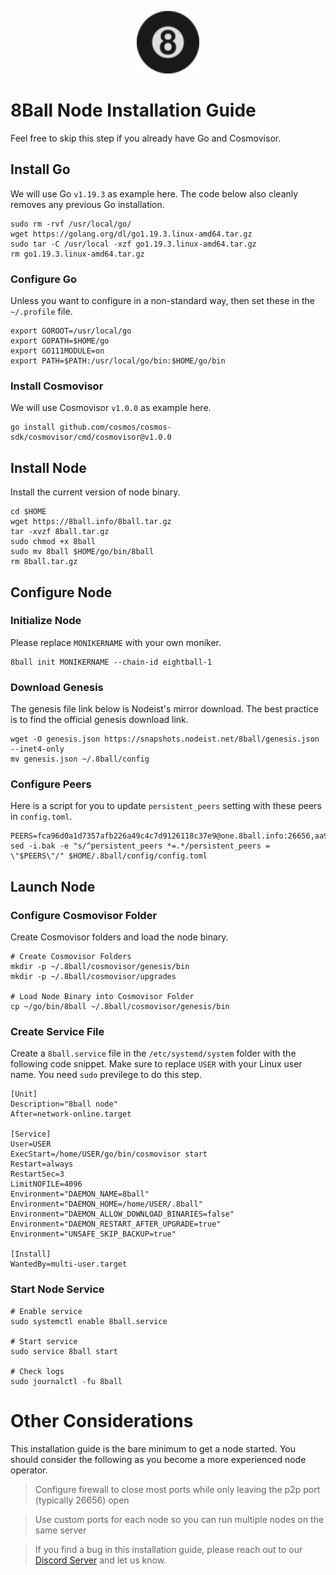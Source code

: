 <p align="center">
  <img height="100" height="auto" src="https://raw.githubusercontent.com/Nodeist/Kurulumlar/main/logos/8ball.png">
</p>



# 8Ball Node Installation Guide
Feel free to skip this step if you already have Go and Cosmovisor.


## Install Go
We will use Go `v1.19.3` as example here. The code below also cleanly removes any previous Go installation.

```
sudo rm -rvf /usr/local/go/
wget https://golang.org/dl/go1.19.3.linux-amd64.tar.gz
sudo tar -C /usr/local -xzf go1.19.3.linux-amd64.tar.gz
rm go1.19.3.linux-amd64.tar.gz
```

### Configure Go
Unless you want to configure in a non-standard way, then set these in the `~/.profile` file.

```
export GOROOT=/usr/local/go
export GOPATH=$HOME/go
export GO111MODULE=on
export PATH=$PATH:/usr/local/go/bin:$HOME/go/bin
```


### Install Cosmovisor
We will use Cosmovisor `v1.0.0` as example here.

```
go install github.com/cosmos/cosmos-sdk/cosmovisor/cmd/cosmovisor@v1.0.0
```

## Install Node
Install the current version of node binary.

```
cd $HOME
wget https://8ball.info/8ball.tar.gz
tar -xvzf 8ball.tar.gz
sudo chmod +x 8ball
sudo mv 8ball $HOME/go/bin/8ball
rm 8ball.tar.gz
```

## Configure Node
### Initialize Node
Please replace `MONIKERNAME` with your own moniker.

```
8ball init MONIKERNAME --chain-id eightball-1
```

### Download Genesis
The genesis file link below is Nodeist's mirror download. The best practice is to find the official genesis download link.

```
wget -O genesis.json https://snapshots.nodeist.net/8ball/genesis.json --inet4-only
mv genesis.json ~/.8ball/config
```

### Configure Peers
Here is a script for you to update `persistent_peers` setting with these peers in `config.toml`.
```
PEERS=fca96d0a1d7357afb226a49c4c7d9126118c37e9@one.8ball.info:26656,aa918e17c8066cd3b031f490f0019c1a95afe7e3@two.8ball.info:26656,98b49fea92b266ed8cfb0154028c79f81d16a825@three.8ball.info:26656
sed -i.bak -e "s/^persistent_peers *=.*/persistent_peers = \"$PEERS\"/" $HOME/.8ball/config/config.toml
```

## Launch Node
### Configure Cosmovisor Folder
Create Cosmovisor folders and load the node binary.

```
# Create Cosmovisor Folders
mkdir -p ~/.8ball/cosmovisor/genesis/bin
mkdir -p ~/.8ball/cosmovisor/upgrades

# Load Node Binary into Cosmovisor Folder
cp ~/go/bin/8ball ~/.8ball/cosmovisor/genesis/bin
```

### Create Service File
Create a `8ball.service` file in the `/etc/systemd/system` folder with the following code snippet. Make sure to replace `USER` with your Linux user name. You need `sudo` previlege to do this step.

```
[Unit]
Description="8ball node"
After=network-online.target

[Service]
User=USER
ExecStart=/home/USER/go/bin/cosmovisor start
Restart=always
RestartSec=3
LimitNOFILE=4096
Environment="DAEMON_NAME=8ball"
Environment="DAEMON_HOME=/home/USER/.8ball"
Environment="DAEMON_ALLOW_DOWNLOAD_BINARIES=false"
Environment="DAEMON_RESTART_AFTER_UPGRADE=true"
Environment="UNSAFE_SKIP_BACKUP=true"

[Install]
WantedBy=multi-user.target
```

### Start Node Service
```
# Enable service
sudo systemctl enable 8ball.service

# Start service
sudo service 8ball start

# Check logs
sudo journalctl -fu 8ball
```

# Other Considerations
This installation guide is the bare minimum to get a node started. You should consider the following as you become a more experienced node operator.



> Configure firewall to close most ports while only leaving the p2p port (typically 26656) open

> Use custom ports for each node so you can run multiple nodes on the same server

> If you find a bug in this installation guide, please reach out to our [Discord Server](https://discord.gg/yV2nEunsTY) and let us know.

